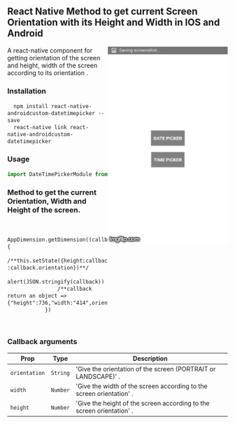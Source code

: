 ## React Native Method to get current Screen Orientation with its Height and Width in IOS and Android
<img width="274px" align="right" src="https://raw.githubusercontent.com/ajay001/react-native-androidcustom-datetimepicker/master/datetimePicker.gif" />

A react-native component for getting orientation of the screen and height, width of the screen according to its orientation .   



### Installation

```
  npm install react-native-androidcustom-datetimepicker --save
  react-native link react-native-androidcustom-datetimepicker

```


### Usage

```javascript
import DateTimePickerModule from 'react-native-androidcustom-datetimepicker'
```
### Method to get the current Orientation, Width and Height of the screen. 
```
        
            AppDimension.getDimension((callback)=>{
                /**this.setState({height:callback.height,width:callback.width,orientation                   :callback.orientation})**/
                alert(JSON.stringify(callback))
                /**callback return an object => {"height":736,"width:"414",orientation:"PORTRAIT"}**/
            })
    
  
```  
  
 
### Callback arguments

| Prop                              | Type          | Description                                                                              |
|-----------------------------------|-------------|------------------------------------------------------------------------------------------------------------|
|`orientation`                      |`String`       |'Give the orientation of the screen (PORTRAIT or LANDSCAPE)' .                                                                     
|`width`                       |`Number`       |'Give the width of the screen according to the screen orientation' .                                                                    
|`height`                       |`Number`        |'Give the height of the screen according to the screen orientation' .  



